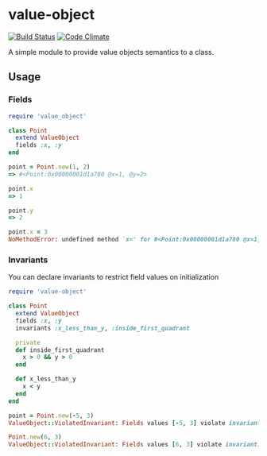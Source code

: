 value-object
============
[![Build Status](https://travis-ci.org/noflopsquad/valueobjects.svg?branch=master)](https://travis-ci.org/noflopsquad/valueobjects)
[![Code Climate](https://codeclimate.com/github/noflopsquad/valueobjects/badges/gpa.svg)](https://codeclimate.com/github/noflopsquad/valueobjects)

A simple module to provide value objects semantics to a class.


## Usage

### Fields

```ruby
require 'value_object'

class Point
  extend ValueObject
  fields :x, :y
end

point = Point.new(1, 2)
=> #<Point:0x00000001d1a780 @x=1, @y=2>

point.x
=> 1

point.y
=> 2

point.x = 3
NoMethodError: undefined method `x=' for #<Point:0x00000001d1a780 @x=1, @y=2>

```

### Invariants

You can declare invariants to restrict field values on initialization

```ruby
require 'value-object'

class Point
  extend ValueObject
  fields :x, :y
  invariants :x_less_than_y, :inside_first_quadrant

  private
  def inside_first_quadrant
    x > 0 && y > 0
  end

  def x_less_than_y
    x < y
  end
end

point = Point.new(-5, 3)
ValueObject::ViolatedInvariant: Fields values [-5, 3] violate invariant: inside_first_cuadrant

Point.new(6, 3)
ValueObject::ViolatedInvariant: Fields values [6, 3] violate invariant: x_less_than_y

```


